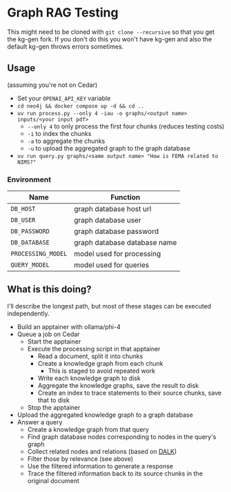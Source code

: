 # Graph RAG Testing

This might need to be cloned with `git clone --recursive` so that you get the kg-gen fork.
If you don't do this you won't have kg-gen and also the default kg-gen throws errors sometimes. 

## Usage
(assuming you're not on Cedar)

- Set your `OPENAI_API_KEY` variable
- `cd neo4j && docker compose up -d && cd ..`
- `uv run process.py --only 4 -iau -o graphs/<output name> inputs/<your input pdf>`
	- `--only 4` to only process the first four chunks (reduces testing costs)
	- `-i` to index the chunks
	- `-a` to aggregate the chunks
	- `-u` to upload the aggregated graph to the graph database
- `uv run query.py graphs/<same output name> "How is FEMA related to NIMS?"`

### Environment
| Name | Function |
| - | - | 
| `DB_HOST` | graph database host url |
| `DB_USER` | graph database user | 
| `DB_PASSWORD` | graph database password | 
| `DB_DATABASE` | graph database database name | 
| `PROCESSING_MODEL` | model used for processing |
| `QUERY_MODEL` | model used for queries |


## What is this doing?
I'll describe the longest path, but most of these stages can be executed independently. 

- Build an apptainer with ollama/phi-4
- Queue a job on Cedar
	- Start the apptainer
	- Execute the processing script in that apptainer
		- Read a document, split it into chunks
		- Create a knowledge graph from each chunk
			- This is staged to avoid repeated work
		- Write each knowledge graph to disk
		- Aggregate the knowledge graphs, save the result to disk
		- Create an index to trace statements to their source chunks, save that to disk 
	- Stop the apptainer 
- Upload the aggregated knowledge graph to a graph database
- Answer a query
	- Create a knowledge graph from that query
	- Find graph database nodes corresponding to nodes in the query's graph
	- Collect related nodes and relations (based on [DALK](https://arxiv.org/pdf/2405.04819))
	- Filter those by relevance (see above)
	- Use the filtered information to generate a response 
	- Trace the filtered information back to its source chunks in the original document
